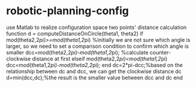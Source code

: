 # robotic-planning-config
use Matlab to realize configuration space two points' distance  calculation
function d = computeDistanceOnCircle(theta1, theta2)
    if mod(theta2,2*pi)>=mod(theta1,2*pi)
      %initially we are not sure which angle is larger, so we need to set a comparison condition to confirm which angle is smaller
      dcc=mod(theta2,2*pi)-mod(theta1,2*pi); %calculate counter-clockwise distance at first
    elseif mod(theta2,2*pi)<mod(theta1,2*pi)
      dcc=mod(theta1,2*pi)-mod(theta2,2*pi);
    end
    dc=2*pi-dcc;%based on the relationship between dc and dcc, we can get the clockwise distance dc
    d=min(dcc,dc);%the result is the smaller value between dcc and dc
end
